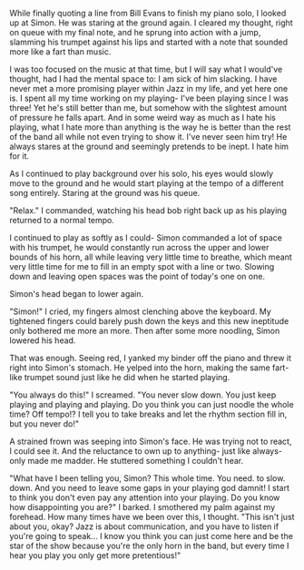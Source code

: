 While finally quoting a line from Bill Evans to finish my piano solo, I looked up at Simon. He was staring at the ground again.  I cleared my thought, right on queue with my final note, and he sprung into action with a jump, slamming his trumpet against his lips and started with a note that sounded more like a fart than music.

I was too focused on the music at that time, but I will say what I would've thought, had I had the mental space to: I am sick of him slacking. I have never met a more promising player within Jazz in my life, and yet here one is. I spent all my time working on my playing- I've been playing since I was three! Yet he's still better than me, but somehow with the slightest amount of pressure he falls apart. And in some weird way as much as I hate his playing, what I hate more than anything is the way he is better than the rest of the band all while not even trying to show it. I've never seen him try! He always stares at the ground and seemingly pretends to be inept. I hate him for it.

As I continued to play background over his solo, his eyes would slowly move to the ground and he would start playing at the tempo of a different song entirely. Staring at the ground was his queue.

"Relax." I commanded, watching his head bob right back up as his playing returned to a normal tempo.

I continued to play as softly as I could- Simon commanded a lot of space with his trumpet, he would constantly run across the upper and lower bounds of his horn, all while leaving very little time to breathe, which meant very little time for me to fill in an empty spot with a line or two. Slowing down and leaving open spaces was the point of today's one on one.

Simon's head began to lower again.

"Simon!" I cried, my fingers almost clenching above the keyboard. My tightened fingers could barely push down the keys and this new ineptitude only bothered me more an more. Then after some more noodling, Simon lowered his head.

That was enough. Seeing red, I yanked my binder off the piano and threw it right into Simon's stomach. He yelped into the horn, making the same fart-like trumpet sound just like he did when he started playing.

"You always do this!" I screamed. "You never slow down. You just keep playing and playing and playing. Do you think you can just noodle the whole time? Off tempo!? I tell you to take breaks and let the rhythm section fill in, but you never do!"

A strained frown was seeping into Simon's face. He was trying not to react, I could see it. And the reluctance to own up to anything- just like always- only made me madder. He stuttered something I couldn't hear.

"What have I been telling you, Simon? This whole time. You need. to slow. down. And you need to leave some gaps in your playing god damnit! I start to think you don't even pay any attention into your playing. Do you know how disappointing you are?" I barked. I smothered my palm against my forehead. How many times have we been over this, I thought. "This isn't just about you, okay? Jazz is about communication, and you have to listen if you're going to speak... I know you think you can just come here and be the star of the show because you're the only horn in the band, but every time I hear you play you only get more pretentious!"